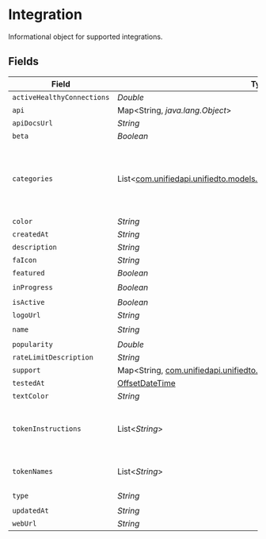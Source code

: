 # Integration

Informational object for supported integrations.


## Fields

| Field                                                                                                                              | Type                                                                                                                               | Required                                                                                                                           | Description                                                                                                                        |
| ---------------------------------------------------------------------------------------------------------------------------------- | ---------------------------------------------------------------------------------------------------------------------------------- | ---------------------------------------------------------------------------------------------------------------------------------- | ---------------------------------------------------------------------------------------------------------------------------------- |
| `activeHealthyConnections`                                                                                                         | *Double*                                                                                                                           | :heavy_minus_sign:                                                                                                                 | N/A                                                                                                                                |
| `api`                                                                                                                              | Map<String, *java.lang.Object*>                                                                                                    | :heavy_minus_sign:                                                                                                                 | N/A                                                                                                                                |
| `apiDocsUrl`                                                                                                                       | *String*                                                                                                                           | :heavy_minus_sign:                                                                                                                 | N/A                                                                                                                                |
| `beta`                                                                                                                             | *Boolean*                                                                                                                          | :heavy_minus_sign:                                                                                                                 | N/A                                                                                                                                |
| `categories`                                                                                                                       | List<[com.unifiedapi.unifiedto.models.shared.PropertyIntegrationCategories](../../models/shared/PropertyIntegrationCategories.md)> | :heavy_check_mark:                                                                                                                 | The categories of support solutions that this integration has                                                                      |
| `color`                                                                                                                            | *String*                                                                                                                           | :heavy_minus_sign:                                                                                                                 | N/A                                                                                                                                |
| `createdAt`                                                                                                                        | *String*                                                                                                                           | :heavy_minus_sign:                                                                                                                 | N/A                                                                                                                                |
| `description`                                                                                                                      | *String*                                                                                                                           | :heavy_minus_sign:                                                                                                                 | N/A                                                                                                                                |
| `faIcon`                                                                                                                           | *String*                                                                                                                           | :heavy_minus_sign:                                                                                                                 | N/A                                                                                                                                |
| `featured`                                                                                                                         | *Boolean*                                                                                                                          | :heavy_minus_sign:                                                                                                                 | N/A                                                                                                                                |
| `inProgress`                                                                                                                       | *Boolean*                                                                                                                          | :heavy_check_mark:                                                                                                                 | N/A                                                                                                                                |
| `isActive`                                                                                                                         | *Boolean*                                                                                                                          | :heavy_minus_sign:                                                                                                                 | N/A                                                                                                                                |
| `logoUrl`                                                                                                                          | *String*                                                                                                                           | :heavy_minus_sign:                                                                                                                 | N/A                                                                                                                                |
| `name`                                                                                                                             | *String*                                                                                                                           | :heavy_check_mark:                                                                                                                 | N/A                                                                                                                                |
| `popularity`                                                                                                                       | *Double*                                                                                                                           | :heavy_minus_sign:                                                                                                                 | N/A                                                                                                                                |
| `rateLimitDescription`                                                                                                             | *String*                                                                                                                           | :heavy_minus_sign:                                                                                                                 | N/A                                                                                                                                |
| `support`                                                                                                                          | Map<String, [com.unifiedapi.unifiedto.models.shared.IntegrationSupport](../../models/shared/IntegrationSupport.md)>                | :heavy_minus_sign:                                                                                                                 | N/A                                                                                                                                |
| `testedAt`                                                                                                                         | [OffsetDateTime](https://docs.oracle.com/javase/8/docs/api/java/time/OffsetDateTime.html)                                          | :heavy_minus_sign:                                                                                                                 | N/A                                                                                                                                |
| `textColor`                                                                                                                        | *String*                                                                                                                           | :heavy_minus_sign:                                                                                                                 | N/A                                                                                                                                |
| `tokenInstructions`                                                                                                                | List<*String*>                                                                                                                     | :heavy_minus_sign:                                                                                                                 | instructions for the user on how to find the token/key                                                                             |
| `tokenNames`                                                                                                                       | List<*String*>                                                                                                                     | :heavy_minus_sign:                                                                                                                 | if auth_types = 'token'                                                                                                            |
| `type`                                                                                                                             | *String*                                                                                                                           | :heavy_check_mark:                                                                                                                 | N/A                                                                                                                                |
| `updatedAt`                                                                                                                        | *String*                                                                                                                           | :heavy_minus_sign:                                                                                                                 | N/A                                                                                                                                |
| `webUrl`                                                                                                                           | *String*                                                                                                                           | :heavy_minus_sign:                                                                                                                 | N/A                                                                                                                                |